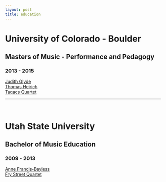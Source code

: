```yaml
---
layout: post
title: education
---
```



# University of Colorado - Boulder

## Masters of Music - Performance and Pedagogy

### 2013 - 2015

<a href="http://spot.colorado.edu/~glyde/" target="_blank">Judith Glyde</a><br/>
<a href="http://www.coloradosymphony.org/About/The-Musicians/Detail?musician=Heinrich&fn=Thomas&in=Cello" target="_blank">Thomas Heirich</a><br/>
<a href="http://www.takacsquartet.com" target="_blank">Taqacs Quartet</a><br/>

<hr/>
<br/>

# Utah State University

## Bachelor of Music Education

### 2009 - 2013

<a href="http://www.frystreetquartet.com/Anne-Francis.php" target="_blank">Anne Francis-Bayless</a> <br/>
<a href="http://www.frystreetquartet.com/about.php" target="_blank">Fry Street Quartet</a><br/>
